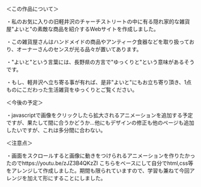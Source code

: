 ＜この作品について＞

・私のお気に入りの旧軽井沢のチャーチストリートの中に有る隠れ家的な雑貨屋"よいと"の素敵な商品を紹介するWebサイトを作成しました。
 
 ・この雑貨屋さんはハンドメイドの商品やアンティーク食器などを取り扱っており、オーナーさんのセンスが光る品々が置いてあります。
 
 ・"よいと"という言葉には、長野県の方言で"ゆっくりと"という意味があるそうです。
 
 ・もし、軽井沢へ立ち寄る事が有れば、是非"よいと"にもお立ち寄り頂き、1点ものにこだわった生活雑貨をゆっくりとご覧ください。


＜今後の予定＞

・javascriptで画像をクリックしたら拡大されるアニメーションを追加する予定ですが、果たして間に合うかどうか...他にもデザインの修正も他のページも追加したいですが、これは多分間に合わない。


＜注意点＞

・画面をスクロールすると画像に動きをつけられるアニメーションを作りたかったのでhttps://youtu.be/zJZ3B4QKzZI こちらをベースにして自分でhtml,css等をアレンジして作成しました。期間も限られていますので、学習も兼ねて今回アレンジを加えて形にすることにしました。
